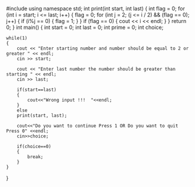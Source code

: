 #include<iostream>
using namespace std;
int print(int start, int last)
{
	int flag = 0;
	for (int i = start; i <= last; i++)
	{
		flag = 0;
		for (int j = 2; (j <= i / 2) && (flag == 0); j++)
		{
			if (i%j == 0)
			{
				flag = 1;
			}
		}
		if (flag == 0)
		{
			cout << i << endl;
		}
	}
	return 0;
}
int main()
{
	int start = 0;
	int last = 0;
	int prime = 0;
	int choice;
	
	while(1)
	{
		cout << "Enter starting number and number should be equal to 2 or greater " << endl;
		cin >> start;
	
		cout << "Enter last number the number should be greater than starting " << endl;
		cin >> last;
	
		if(start==last)
		{
			cout<<"Wrong input !!!  "<<endl;
		}
		else
		print(start, last);
		
		cout<<"Do you want to continue Press 1 OR Do you want to quit Press 0" <<endl;
		cin>>choice;
		
		if(choice==0)
		{
			break;
		}
	}
}
